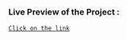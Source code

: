 
### Live Preview of the Project :

[`Click on the link`](https://anveshjai269.github.io/THE_GYM/)


